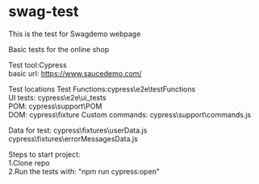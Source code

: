 # swag-test
This is the test for Swagdemo webpage <br>

Basic tests for the online shop <br>

Test tool:Cypress  <br>
basic url: https://www.saucedemo.com/ <br>

Test locations Test Functions:cypress\e2e\testFunctions <br>
UI tests: cypress\e2e\ui_tests <br>
POM: cypress\support\POM <br>
DOM: cypress\fixture Custom commands: cypress\support\commands.js <br>

Data for test:
cypress\fixtures\userData.js <br>
cypress\fixtures\errorMessagesData.js <br>

Steps to start project: <br>
1.Clone repo <br>
2.Run the tests with: "npm run cypress:open" <br>

